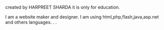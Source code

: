 created by  HARPREET SHARDA
it is only for education.

I am a website maker and designer.
I am using html,php,flash,java,asp.net and others languages.
.
.